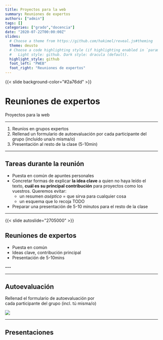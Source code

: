 ```yaml
---
title: Proyectos para la web
summary: Reuniones de expertos
authors: ["admin"]
tags: []
categories: ["grado","docencia"]
date: "2020-07-22T00:00:00Z"
slides:
  # Choose a theme from https://github.com/hakimel/reveal.js#theming
  theme: deusto
  # Choose a code highlighting style (if highlighting enabled in `params.toml`)
  #   Light style: github. Dark style: dracula (default).
  highlight_style: github
  foot_left: "PWEB"
  foot_right: "Reuniones de expertos"
---
```


{{< slide background-color="#2a76dd" >}}

# Reuniones de expertos

Proyectos para la web

---

1. Reuníos en grupos expertos
2. Rellenad un formulario de autoevaluación por cada participante del grupo (incluido una/o misma/o)
3. Presentación al resto de la clase (5-10min)

---

## Tareas durante la reunión

- Puesta en común de apuntes personales
- Concretar formas de explicar **la idea clave** a quien no haya leído el texto, **cuál es su principal contribución** para proyectos como los vuestros. Queremos evitar:
    + un resumen _aséptico_ = que sirva para cualquier cosa
    + un esquema que lo recoja TODO
- Preparar una presentación de 5-10 minutos para el resto de la clase

---

{{< slide autoslide="2705000" >}}

## Reuniones de expertos

- Puesta en común
- Ideas clave, contribución principal
- Presentación de 5-10mins

<!--
<script type="text/javascript"> 
function startTimer(duration, display) {
    var timer = duration, minutes, seconds;
    var audio = new Audio('https://git.miren.bz/pomodoro-timer/tibetan-bell.mp3');
    setInterval(function () {
        minutes = parseInt(timer / 60, 10);
        seconds = parseInt(timer % 60, 10);

        minutes = minutes < 10 ? "0" + minutes : minutes;
        seconds = seconds < 10 ? "0" + seconds : seconds;

        display.textContent = minutes + ":" + seconds;

        if (--timer < 0) {
            timer = duration;
        }
    }, 1000);
}

window.onload = function () {
    var fortyFiveMinutes = 60 * 45,
        display = document.querySelector('#timer');
    startTimer(fortyFiveMinutes, display);
}; 
</script>-->


<span class="fa-stack fa-2x">
  <i class="fas fa-mobile-alt fa-stack-1x"></i>
  <i class="fas fa-ban fa-stack-2x" style="color:Tomato"></i>
</span>
<span class="fa-stack fa-2x">
  <i class="fas fa-laptop fa-stack-1x"></i>
  <i class="fas fa-ban fa-stack-2x" style="color:Tomato"></i>
</span>
<i class="fas fa-edit fa-2x"></i>
<i class="far fa-clock fa-2x"></i><strong><span id="time">---</span><!--<span id="timer"></span>min--></strong> <span id="start" style="opacity:.3;vertical-align: middle;"><i class="fa fa-play-circle" aria-hidden="true"></i></span>

<script type="text/javascript">
function CountDownTimer(duration, granularity) {
  this.duration = duration;
  this.granularity = granularity || 1000;
  this.tickFtns = [];
  this.running = false;
}

CountDownTimer.prototype.start = function() {
  if (this.running) {
    return;
  }
  this.running = true;
  var start = Date.now(),
      that = this,
      diff, obj;

  (function timer() {
    diff = that.duration - (((Date.now() - start) / 1000) | 0);
    
    if (diff > 0) {
      setTimeout(timer, that.granularity);
    } else {
      diff = 0;
      that.running = false;
    }

    obj = CountDownTimer.parse(diff);
    that.tickFtns.forEach(function(ftn) {
      ftn.call(this, obj.minutes, obj.seconds);
    }, that);
  }());
};

CountDownTimer.prototype.onTick = function(ftn) {
  if (typeof ftn === 'function') {
    this.tickFtns.push(ftn);
  }
  return this;
};

CountDownTimer.prototype.expired = function() {
  return !this.running;
};

CountDownTimer.parse = function(seconds) {
  return {
    'minutes': (seconds / 60) | 0,
    'seconds': (seconds % 60) | 0
  };
};

window.onload = function () {
    var display = document.querySelector('#time'),
        timer = new CountDownTimer(60 * 45),
        timeObj = CountDownTimer.parse(60 * 45);
        audio = new Audio('https://git.miren.bz/pomodoro-timer/tibetan-bell.mp3');

    format(timeObj.minutes, timeObj.seconds);
    
    function beep() {
        if (this.expired()) {
           document.getElementById("time").innerText = "Ding-dong";
           audio.play()
      }
    }
  
    timer.onTick(format).onTick(beep);
        
    document.querySelector('#start').addEventListener('click', function () {
        timer.start();
    });
    
    function format(minutes, seconds) {
        minutes = minutes < 10 ? "0" + minutes : minutes;
        seconds = seconds < 10 ? "0" + seconds : seconds;
        display.textContent = minutes + ':' + seconds + 'min';
    }
};
</script>

---

## Autoevaluación

Rellenad el formulario de autoevaluación por  
cada participante del grupo (incl. tú misma/o)

![](../img/autoeval-qr.png)

---

## Presentaciones
